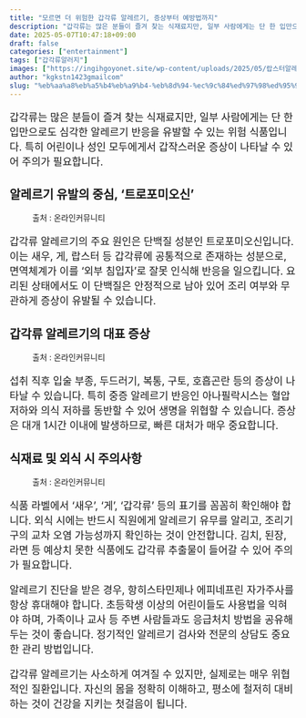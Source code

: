 ```yaml
---
title: "모르면 더 위험한 갑각류 알레르기, 증상부터 예방법까지"
description: "갑각류는 많은 분들이 즐겨 찾는 식재료지만, 일부 사람에게는 단 한 입만으로도 심각한 알레르기 반응을 유발할 수 있는 위험 식품입니다. 특히 어린이나 성인 모두에게서 갑작스러운 증상이 나타날 수 있어 주의가 필요합니다."
date: 2025-05-07T10:47:18+09:00
draft: false
categories: ["entertainment"]
tags: ["갑각류알러지"]
images: ["https://ingihgoyonet.site/wp-content/uploads/2025/05/랍스터알레르기-683x1024.jpg", "https://ingihgoyonet.site/wp-content/uploads/2025/05/갑각류알레르기-1024x685.jpg", "https://ingihgoyonet.site/wp-content/uploads/2025/05/갑각류-1024x683.jpg"]
author: "kgkstn1423gmailcom"
slug: "%eb%aa%a8%eb%a5%b4%eb%a9%b4-%eb%8d%94-%ec%9c%84%ed%97%98%ed%95%9c-%ea%b0%91%ea%b0%81%eb%a5%98-%ec%95%8c%eb%a0%88%eb%a5%b4%ea%b8%b0-%ec%a6%9d%ec%83%81%eb%b6%80%ed%84%b0-%ec%98%88%eb%b0%a9%eb%b2%95"
---
```


<p style="font-size:18px">갑각류는 많은 분들이 즐겨 찾는 식재료지만, 일부 사람에게는 단 한 입만으로도 심각한 알레르기 반응을 유발할 수 있는 위험 식품입니다. 특히 어린이나 성인 모두에게서 갑작스러운 증상이 나타날 수 있어 주의가 필요합니다.</p> <h2 >알레르기 유발의 중심, ‘트로포미오신’</h2> <figure ><img src="https://ingihgoyonet.site/wp-content/uploads/2025/05/랍스터알레르기-683x1024.jpg" alt="" style="aspect-ratio:16/9;object-fit:cover"/><figcaption >출처 : 온라인커뮤니티</figcaption></figure> <p style="font-size:18px">갑각류 알레르기의 주요 원인은 단백질 성분인 트로포미오신입니다. 이는 새우, 게, 랍스터 등 갑각류에 공통적으로 존재하는 성분으로, 면역체계가 이를 ‘외부 침입자’로 잘못 인식해 반응을 일으킵니다. 요리된 상태에서도 이 단백질은 안정적으로 남아 있어 조리 여부와 무관하게 증상이 유발될 수 있습니다.</p> <h2 >갑각류 알레르기의 대표 증상</h2> <figure ><img src="https://ingihgoyonet.site/wp-content/uploads/2025/05/갑각류알레르기-1024x685.jpg" alt="" style="aspect-ratio:16/9;object-fit:cover"/><figcaption >출처 : 온라인커뮤니티</figcaption></figure> <p style="font-size:18px">섭취 직후 입술 부종, 두드러기, 복통, 구토, 호흡곤란 등의 증상이 나타날 수 있습니다. 특히 중증 알레르기 반응인 아나필락시스는 혈압 저하와 의식 저하를 동반할 수 있어 생명을 위협할 수 있습니다. 증상은 대개 1시간 이내에 발생하므로, 빠른 대처가 매우 중요합니다.</p> <h2 >식재료 및 외식 시 주의사항</h2> <figure ><img src="https://ingihgoyonet.site/wp-content/uploads/2025/05/갑각류-1024x683.jpg" alt="" style="aspect-ratio:16/9;object-fit:cover"/><figcaption >출처 : 온라인커뮤니티</figcaption></figure> <p style="font-size:18px">식품 라벨에서 ‘새우’, ‘게’, ‘갑각류’ 등의 표기를 꼼꼼히 확인해야 합니다. 외식 시에는 반드시 직원에게 알레르기 유무를 알리고, 조리기구의 교차 오염 가능성까지 확인하는 것이 안전합니다. 김치, 된장, 라면 등 예상치 못한 식품에도 갑각류 추출물이 들어갈 수 있어 주의가 필요합니다.</p> <p style="font-size:18px">알레르기 진단을 받은 경우, 항히스타민제나 에피네프린 자가주사를 항상 휴대해야 합니다. 초등학생 이상의 어린이들도 사용법을 익혀야 하며, 가족이나 교사 등 주변 사람들과도 응급처치 방법을 공유해 두는 것이 좋습니다. 정기적인 알레르기 검사와 전문의 상담도 중요한 관리 방법입니다.</p> <p style="font-size:18px">갑각류 알레르기는 사소하게 여겨질 수 있지만, 실제로는 매우 위협적인 질환입니다. 자신의 몸을 정확히 이해하고, 평소에 철저히 대비하는 것이 건강을 지키는 첫걸음이 됩니다.</p>